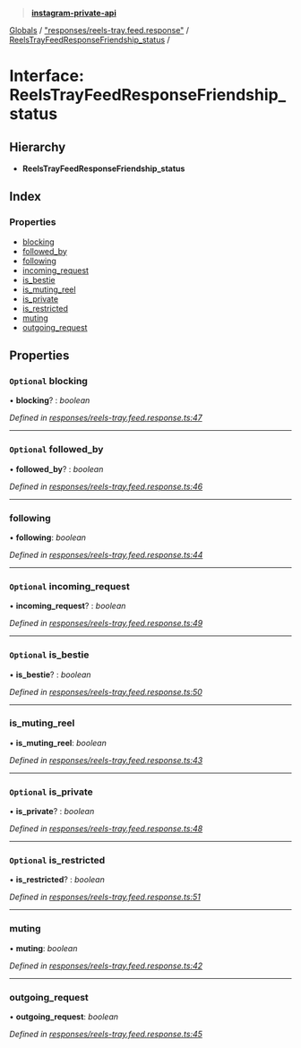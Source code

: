 > **[instagram-private-api](../README.md)**

[Globals](../globals.md) / ["responses/reels-tray.feed.response"](../modules/_responses_reels_tray_feed_response_.md) / [ReelsTrayFeedResponseFriendship_status](_responses_reels_tray_feed_response_.reelstrayfeedresponsefriendship_status.md) /

# Interface: ReelsTrayFeedResponseFriendship_status

## Hierarchy

* **ReelsTrayFeedResponseFriendship_status**

## Index

### Properties

* [blocking](_responses_reels_tray_feed_response_.reelstrayfeedresponsefriendship_status.md#optional-blocking)
* [followed_by](_responses_reels_tray_feed_response_.reelstrayfeedresponsefriendship_status.md#optional-followed_by)
* [following](_responses_reels_tray_feed_response_.reelstrayfeedresponsefriendship_status.md#following)
* [incoming_request](_responses_reels_tray_feed_response_.reelstrayfeedresponsefriendship_status.md#optional-incoming_request)
* [is_bestie](_responses_reels_tray_feed_response_.reelstrayfeedresponsefriendship_status.md#optional-is_bestie)
* [is_muting_reel](_responses_reels_tray_feed_response_.reelstrayfeedresponsefriendship_status.md#is_muting_reel)
* [is_private](_responses_reels_tray_feed_response_.reelstrayfeedresponsefriendship_status.md#optional-is_private)
* [is_restricted](_responses_reels_tray_feed_response_.reelstrayfeedresponsefriendship_status.md#optional-is_restricted)
* [muting](_responses_reels_tray_feed_response_.reelstrayfeedresponsefriendship_status.md#muting)
* [outgoing_request](_responses_reels_tray_feed_response_.reelstrayfeedresponsefriendship_status.md#outgoing_request)

## Properties

### `Optional` blocking

• **blocking**? : *boolean*

*Defined in [responses/reels-tray.feed.response.ts:47](https://github.com/Nerixyz/instagram-private-api/blob/e5037ee/src/responses/reels-tray.feed.response.ts#L47)*

___

### `Optional` followed_by

• **followed_by**? : *boolean*

*Defined in [responses/reels-tray.feed.response.ts:46](https://github.com/Nerixyz/instagram-private-api/blob/e5037ee/src/responses/reels-tray.feed.response.ts#L46)*

___

###  following

• **following**: *boolean*

*Defined in [responses/reels-tray.feed.response.ts:44](https://github.com/Nerixyz/instagram-private-api/blob/e5037ee/src/responses/reels-tray.feed.response.ts#L44)*

___

### `Optional` incoming_request

• **incoming_request**? : *boolean*

*Defined in [responses/reels-tray.feed.response.ts:49](https://github.com/Nerixyz/instagram-private-api/blob/e5037ee/src/responses/reels-tray.feed.response.ts#L49)*

___

### `Optional` is_bestie

• **is_bestie**? : *boolean*

*Defined in [responses/reels-tray.feed.response.ts:50](https://github.com/Nerixyz/instagram-private-api/blob/e5037ee/src/responses/reels-tray.feed.response.ts#L50)*

___

###  is_muting_reel

• **is_muting_reel**: *boolean*

*Defined in [responses/reels-tray.feed.response.ts:43](https://github.com/Nerixyz/instagram-private-api/blob/e5037ee/src/responses/reels-tray.feed.response.ts#L43)*

___

### `Optional` is_private

• **is_private**? : *boolean*

*Defined in [responses/reels-tray.feed.response.ts:48](https://github.com/Nerixyz/instagram-private-api/blob/e5037ee/src/responses/reels-tray.feed.response.ts#L48)*

___

### `Optional` is_restricted

• **is_restricted**? : *boolean*

*Defined in [responses/reels-tray.feed.response.ts:51](https://github.com/Nerixyz/instagram-private-api/blob/e5037ee/src/responses/reels-tray.feed.response.ts#L51)*

___

###  muting

• **muting**: *boolean*

*Defined in [responses/reels-tray.feed.response.ts:42](https://github.com/Nerixyz/instagram-private-api/blob/e5037ee/src/responses/reels-tray.feed.response.ts#L42)*

___

###  outgoing_request

• **outgoing_request**: *boolean*

*Defined in [responses/reels-tray.feed.response.ts:45](https://github.com/Nerixyz/instagram-private-api/blob/e5037ee/src/responses/reels-tray.feed.response.ts#L45)*